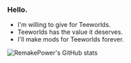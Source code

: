### Hello.

- I'm willing to give for Teeworlds.
- Teeworlds has the value it deserves.
- I'll make mods for Teeworlds forever.

![RemakePower's GitHub stats](https://github-readme-stats.vercel.app/api?username=RemakePower&show_icons=true&theme=algolia)

